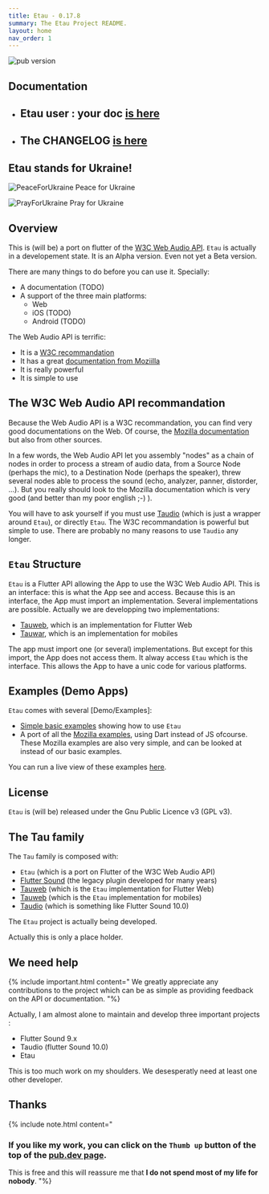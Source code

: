 ```yaml
---
title: Etau - 0.17.8
summary: The Etau Project README.
layout: home
nav_order: 1
---
```

![pub version](https://img.shields.io/pub/v/etau.svg?style=flat-square)

## Documentation

- ## Etau user : your doc [is here](https://tau-ver.canardoux.xyz/etau-README.html)
- ## The CHANGELOG [is here](https://tau-ver.canardoux.xyz/etau-CHANGELOG.html)

## Etau stands for Ukraine!

![PeaceForUkraine](https://tau-ver.canardoux.xyz/images/2-year-old-irish-girl-ukrainian.jpg)
Peace for Ukraine

![PrayForUkraine](https://tau-ver.canardoux.xyz/images/banner.png)
Pray for Ukraine

## Overview

This is (will be) a port on flutter of the [W3C Web Audio API](https://www.w3.org/TR/webaudio-1.1).
`Etau` is actually in a developement state. It is an Alpha version. Even not yet a Beta version. 

There are many things to do before you can use it. Specially:

- A documentation (TODO)
- A support of the three main platforms:
   - Web
   - iOS (TODO)
   - Android (TODO)

The Web Audio API is terrific:

- It is a [W3C recommandation](https://www.w3.org/TR/webaudio-1.1)
- It has a great [documentation from Moziilla](https://developer.mozilla.org/en-US/docs/Web/API/Web_Audio_API)
- It is really powerful
- It is simple to use

## The W3C Web Audio API recommandation

Because the Web Audio API is a W3C recommandation, you can find very good documentations on the Web. Of course, the [Mozilla documentation](https://developer.mozilla.org/en-US/docs/Web/API/Web_Audio_API) but also from other sources.

In a few words, the Web Audio API let you assembly "nodes" as a chain of nodes in order to process a stream of audio data, from a Source Node (perhaps the mic), to a Destination Node (perhaps the speaker), threw several nodes able to process the sound (echo, analyzer, panner, distorder, ...). But you really should look to the Mozilla documentation which is very good (and better than my poor english ;-) ).

You will have to ask yourself if you must use [Taudio](https://pub.dev/packages/taudio) (which is just a wrapper around `Etau`), or directly `Etau`.
The W3C recommandation is powerful but simple to use. There are probably no many reasons to use `Taudio` any longer.

## `Etau` Structure

`Etau` is a Flutter API allowing the App to use the W3C Web Audio API.
This is an interface: this is what the App see and access.
Because this is an interface, the App must import an implementation.
Several implementations are possible. Actually we are developping two implementations:

- [Tauweb](https://pub.dev/packages/tau_web), which is an implementation for Flutter Web
- [Tauwar](https://pub.dev/packages/tau_war), which is an implementation for mobiles

The app must import one (or several) implementations. But except for this import, the App does not access them.
It alway access `Etau` which is the interface. This allows the App to have a unic code for various platforms.

## Examples \(Demo Apps\)

`Etau` comes with several [Demo/Examples]:
- [Simple basic examples](https://github.com/Canardoux/etau/tree/main/example/lib/BasicEx) showing how to use `Etau`
- A port of all the [Mozilla examples](https://github.com/Canardoux/etau/tree/main/example/lib/MozillaEx), using Dart instead of JS ofcourse. These Mozilla examples are also very simple, and can be looked at instead of our basic examples.

You can run a live view of these examples [here](https://tau-ver.canardoux.xyz/tau/etau/live/index.html).

## License

`Etau` is (will be) released under the Gnu Public Licence v3 (GPL v3).

## The Tau family

The `Tau` family is composed with:

- `Etau` (which is a port on Flutter of the W3C Web Audio API)
- [Flutter Sound](https://pub.dev/packages/flutter_sound) (the legacy plugin developed for many years)
- [Tauweb](https://pub.dev/packages/tau_web) (which is the `Etau` implementation for Flutter Web)
- [Tauweb](https://pub.dev/packages/tau_war) (which is the `Etau` implementation for mobiles)
- [Taudio](https://pub.dev/packages/taudio) (which is something like Flutter Sound 10.0)

The `Etau` project is actually being developed.

Actually this is only a place holder.


## We need help

{% include important.html content="
We greatly appreciate any contributions to the project which can be as simple as providing feedback on the API or documentation.
"%}

Actually, I am almost alone to maintain and develop three important projects :
- Flutter Sound 9.x
- Taudio (flutter Sound 10.0)
- Etau

This is too much work on my shoulders. We desesperatly need at least one other developer.

## Thanks

{% include note.html content="
### If you like my work, you can click on the `Thumb up` button of the top of the [pub.dev page](https://pub.dev/packages/etau).
This is free and this will reassure me that **I do not spend most of my life for nobody**.
"%}
